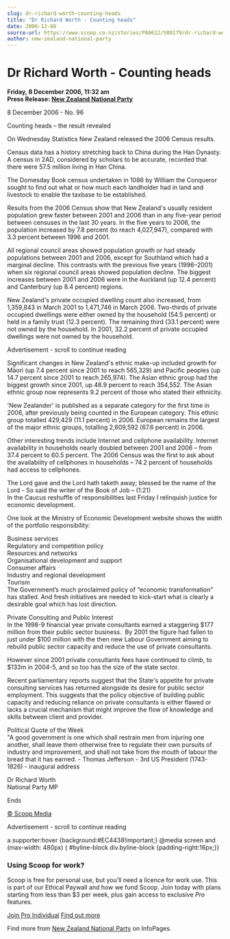 ```yaml
---
slug: dr-richard-worth-counting-heads
title: "Dr Richard Worth - Counting heads"
date: 2006-12-08
source-url: https://www.scoop.co.nz/stories/PA0612/S00179/dr-richard-worth-counting-heads.htm
author: new-zealand-national-party
---
```

Dr Richard Worth - Counting heads
=================================

**Friday, 8 December 2006, 11:32 am**  
**Press Release: [New Zealand National Party](https://info.scoop.co.nz/New_Zealand_National_Party)**

8 December 2006 - No. 96

Counting heads – the result revealed

On Wednesday Statistics New Zealand released the 2006 Census results. 

Census data has a history stretching back to China during the Han Dynasty.  A census in 2AD, considered by scholars to be accurate, recorded that there were 57.5 million living in Han China. 

The Domesday Book census undertaken in 1086 by William the Conqueror sought to find out what or how much each landholder had in land and livestock to enable the taxbase to be established.

Results from the 2006 Census show that New Zealand's usually resident population grew faster between 2001 and 2006 than in any five-year period between censuses in the last 30 years. In the five years to 2006, the population increased by 7.8 percent (to reach 4,027,947), compared with 3.3 percent between 1996 and 2001.

All regional council areas showed population growth or had steady populations between 2001 and 2006, except for Southland which had a marginal decline. This contrasts with the previous five years (1996–2001) when six regional council areas showed population decline. The biggest increases between 2001 and 2006 were in the Auckland (up 12.4 percent) and Canterbury (up 8.4 percent) regions.

New Zealand's private occupied dwelling count also increased, from 1,359,843 in March 2001 to 1,471,746 in March 2006. Two-thirds of private occupied dwellings were either owned by the household (54.5 percent) or held in a family trust (12.3 percent). The remaining third (33.1 percent) were not owned by the household. In 2001, 32.2 percent of private occupied dwellings were not owned by the household.

Advertisement - scroll to continue reading





Significant changes in New Zealand's ethnic make-up included growth for Māori (up 7.4 percent since 2001 to reach 565,329) and Pacific peoples (up 14.7 percent since 2001 to reach 265,974). The Asian ethnic group had the biggest growth since 2001, up 48.9 percent to reach 354,552. The Asian ethnic group now represents 9.2 percent of those who stated their ethnicity.

'New Zealander' is published as a separate category for the first time in 2006, after previously being counted in the European category. This ethnic group totalled 429,429 (11.1 percent) in 2006. European remains the largest of the major ethnic groups, totalling 2,609,592 (67.6 percent) in 2006.

Other interesting trends include Internet and cellphone availability. Internet availability in households nearly doubled between 2001 and 2006 – from 37.4 percent to 60.5 percent. The 2006 Census was the first to ask about the availability of cellphones in households – 74.2 percent of households had access to cellphones.

The Lord gave and the Lord hath taketh away; blessed be the name of the Lord - So said the writer of the Book of Job – (1:21)   
In the Caucus reshuffle of responsibilities last Friday I relinquish justice for economic development. 

One look at the Ministry of Economic Development website shows the width of the portfolio responsibility:

Business services  
Regulatory and competition policy  
Resources and networks  
Organisational development and support  
Consumer affairs  
Industry and regional development  
Tourism  
The Government’s much proclaimed policy of “economic transformation” has stalled. And fresh initiatives are needed to kick-start what is clearly a desirable goal which has lost direction.

Private Consulting and Public Interest  
In the 1998-9 financial year private consultants earned a staggering $177 million from their public sector business.  By 2001 the figure had fallen to just under $100 million with the then new Labour Government aiming to rebuild public sector capacity and reduce the use of private consultants.

However since 2001 private consultants fees have continued to climb, to $133m in 2004-5, and so too has the size of the state sector.

Recent parliamentary reports suggest that the State's appetite for private consulting services has returned alongside its desire for public sector employment. This suggests that the policy objective of building public capacity and reducing reliance on private consultants is either flawed or lacks a crucial mechanism that might improve the flow of knowledge and skills between client and provider.

  
Political Quote of the Week  
"A good government is one which shall restrain men from injuring one another, shall leave them otherwise free to regulate their own pursuits of industry and improvement, and shall not take from the mouth of labour the bread that it has earned. - Thomas Jefferson - 3rd US President (1743-1826) - inaugural address

  
Dr Richard Worth  
National Party MP

Ends

[© Scoop Media](http://www.scoop.co.nz/about/terms.html)  

Advertisement - scroll to continue reading



a.supporter:hover {background:#EC4438!important;} @media screen and (max-width: 480px) { #byline-block div.byline-block {padding-right:16px;}}

### Using Scoop for work?

Scoop is free for personal use, but you’ll need a licence for work use. This is part of our Ethical Paywall and how we fund Scoop. Join today with plans starting from less than $3 per week, plus gain access to exclusive _Pro_ features.  
  
[Join Pro Individual](https://pro.scoop.co.nz/Individual/?from=ProIn24) [Find out more](https://pro.scoop.co.nz/using-scoop-for-work/?from=ProIn24)

Find more from [New Zealand National Party](https://info.scoop.co.nz/New_Zealand_National_Party) on InfoPages.